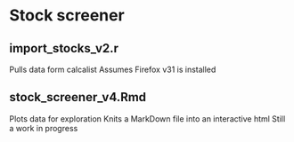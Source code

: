 # Stock screener
## import_stocks_v2.r
Pulls data form calcalist
Assumes Firefox v31 is installed

## stock_screener_v4.Rmd
Plots data for exploration
Knits a MarkDown file into an interactive html
Still a work in progress
